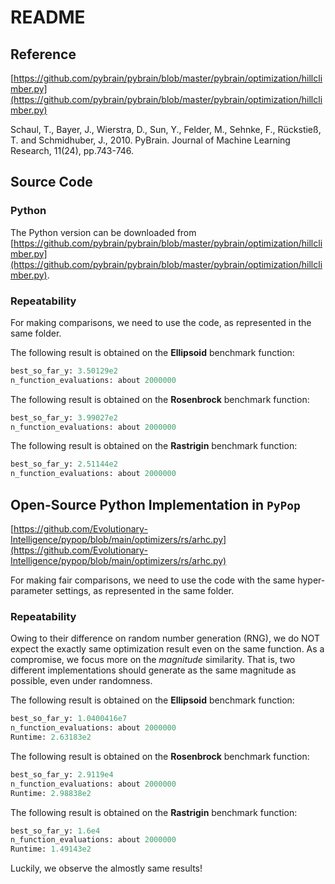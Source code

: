 # README

## Reference

[https://github.com/pybrain/pybrain/blob/master/pybrain/optimization/hillclimber.py](https://github.com/pybrain/pybrain/blob/master/pybrain/optimization/hillclimber.py)

Schaul, T., Bayer, J., Wierstra, D., Sun, Y., Felder, M., Sehnke, F., Rückstieß, T. and Schmidhuber, J., 2010. PyBrain. Journal of Machine Learning Research, 11(24), pp.743-746.

## Source Code

### Python

The Python version can be downloaded from [https://github.com/pybrain/pybrain/blob/master/pybrain/optimization/hillclimber.py](https://github.com/pybrain/pybrain/blob/master/pybrain/optimization/hillclimber.py).

### Repeatability

For making comparisons, we need to use the code, as represented in the same folder.

The following result is obtained on the **Ellipsoid** benchmark function:

```python
best_so_far_y: 3.50129e2
n_function_evaluations: about 2000000
```

The following result is obtained on the **Rosenbrock** benchmark function:

```python
best_so_far_y: 3.99027e2
n_function_evaluations: about 2000000
```

The following result is obtained on the **Rastrigin** benchmark function:

```python
best_so_far_y: 2.51144e2
n_function_evaluations: about 2000000
```

## Open-Source Python Implementation in ```PyPop```

[https://github.com/Evolutionary-Intelligence/pypop/blob/main/optimizers/rs/arhc.py](https://github.com/Evolutionary-Intelligence/pypop/blob/main/optimizers/rs/arhc.py)

For making fair comparisons, we need to use the code with the same hyper-parameter settings, as represented in the same folder.

### Repeatability

Owing to their difference on random number generation (RNG), we do NOT expect the exactly same optimization result even on the same function.
As a compromise, we focus more on the *magnitude* similarity. That is, two different implementations should generate as the same magnitude as possible, even under randomness.

The following result is obtained on the **Ellipsoid** benchmark function:

```python
best_so_far_y: 1.0400416e7
n_function_evaluations: about 2000000
Runtime: 2.63183e2
```

The following result is obtained on the **Rosenbrock** benchmark function:

```python
best_so_far_y: 2.9119e4
n_function_evaluations: about 2000000
Runtime: 2.98838e2
```

The following result is obtained on the **Rastrigin** benchmark function:

```python
best_so_far_y: 1.6e4
n_function_evaluations: about 2000000
Runtime: 1.49143e2
```

Luckily, we observe the almostly same results!
